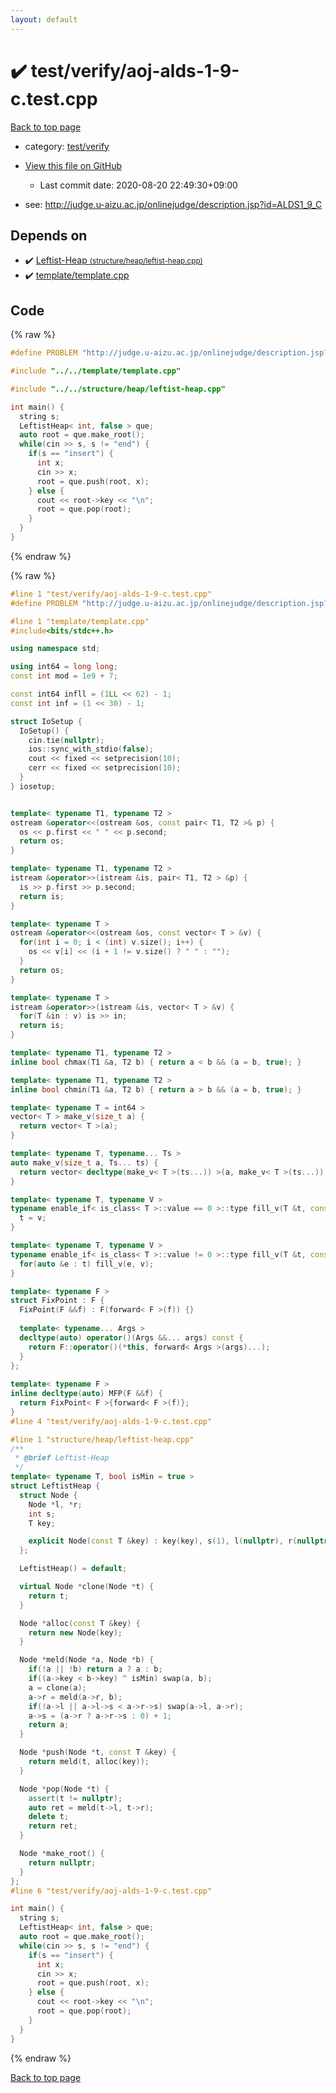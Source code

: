 ```yaml
---
layout: default
---
```


<!-- mathjax config similar to math.stackexchange -->
<script type="text/javascript" async
  src="https://cdnjs.cloudflare.com/ajax/libs/mathjax/2.7.5/MathJax.js?config=TeX-MML-AM_CHTML">
</script>
<script type="text/x-mathjax-config">
  MathJax.Hub.Config({
    TeX: { equationNumbers: { autoNumber: "AMS" }},
    tex2jax: {
      inlineMath: [ ['$','$'] ],
      processEscapes: true
    },
    "HTML-CSS": { matchFontHeight: false },
    displayAlign: "left",
    displayIndent: "2em"
  });
</script>

<script type="text/javascript" src="https://cdnjs.cloudflare.com/ajax/libs/jquery/3.4.1/jquery.min.js"></script>
<script src="https://cdn.jsdelivr.net/npm/jquery-balloon-js@1.1.2/jquery.balloon.min.js" integrity="sha256-ZEYs9VrgAeNuPvs15E39OsyOJaIkXEEt10fzxJ20+2I=" crossorigin="anonymous"></script>
<script type="text/javascript" src="../../../assets/js/copy-button.js"></script>
<link rel="stylesheet" href="../../../assets/css/copy-button.css" />


# :heavy_check_mark: test/verify/aoj-alds-1-9-c.test.cpp

<a href="../../../index.html">Back to top page</a>

* category: <a href="../../../index.html#5a4423c79a88aeb6104a40a645f9430c">test/verify</a>
* <a href="{{ site.github.repository_url }}/blob/master/test/verify/aoj-alds-1-9-c.test.cpp">View this file on GitHub</a>
    - Last commit date: 2020-08-20 22:49:30+09:00


* see: <a href="http://judge.u-aizu.ac.jp/onlinejudge/description.jsp?id=ALDS1_9_C">http://judge.u-aizu.ac.jp/onlinejudge/description.jsp?id=ALDS1_9_C</a>


## Depends on

* :heavy_check_mark: <a href="../../../library/structure/heap/leftist-heap.cpp.html">Leftist-Heap <small>(structure/heap/leftist-heap.cpp)</small></a>
* :heavy_check_mark: <a href="../../../library/template/template.cpp.html">template/template.cpp</a>


## Code

<a id="unbundled"></a>
{% raw %}
```cpp
#define PROBLEM "http://judge.u-aizu.ac.jp/onlinejudge/description.jsp?id=ALDS1_9_C"

#include "../../template/template.cpp"

#include "../../structure/heap/leftist-heap.cpp"

int main() {
  string s;
  LeftistHeap< int, false > que;
  auto root = que.make_root();
  while(cin >> s, s != "end") {
    if(s == "insert") {
      int x;
      cin >> x;
      root = que.push(root, x);
    } else {
      cout << root->key << "\n";
      root = que.pop(root);
    }
  }
}

```
{% endraw %}

<a id="bundled"></a>
{% raw %}
```cpp
#line 1 "test/verify/aoj-alds-1-9-c.test.cpp"
#define PROBLEM "http://judge.u-aizu.ac.jp/onlinejudge/description.jsp?id=ALDS1_9_C"

#line 1 "template/template.cpp"
#include<bits/stdc++.h>

using namespace std;

using int64 = long long;
const int mod = 1e9 + 7;

const int64 infll = (1LL << 62) - 1;
const int inf = (1 << 30) - 1;

struct IoSetup {
  IoSetup() {
    cin.tie(nullptr);
    ios::sync_with_stdio(false);
    cout << fixed << setprecision(10);
    cerr << fixed << setprecision(10);
  }
} iosetup;


template< typename T1, typename T2 >
ostream &operator<<(ostream &os, const pair< T1, T2 >& p) {
  os << p.first << " " << p.second;
  return os;
}

template< typename T1, typename T2 >
istream &operator>>(istream &is, pair< T1, T2 > &p) {
  is >> p.first >> p.second;
  return is;
}

template< typename T >
ostream &operator<<(ostream &os, const vector< T > &v) {
  for(int i = 0; i < (int) v.size(); i++) {
    os << v[i] << (i + 1 != v.size() ? " " : "");
  }
  return os;
}

template< typename T >
istream &operator>>(istream &is, vector< T > &v) {
  for(T &in : v) is >> in;
  return is;
}

template< typename T1, typename T2 >
inline bool chmax(T1 &a, T2 b) { return a < b && (a = b, true); }

template< typename T1, typename T2 >
inline bool chmin(T1 &a, T2 b) { return a > b && (a = b, true); }

template< typename T = int64 >
vector< T > make_v(size_t a) {
  return vector< T >(a);
}

template< typename T, typename... Ts >
auto make_v(size_t a, Ts... ts) {
  return vector< decltype(make_v< T >(ts...)) >(a, make_v< T >(ts...));
}

template< typename T, typename V >
typename enable_if< is_class< T >::value == 0 >::type fill_v(T &t, const V &v) {
  t = v;
}

template< typename T, typename V >
typename enable_if< is_class< T >::value != 0 >::type fill_v(T &t, const V &v) {
  for(auto &e : t) fill_v(e, v);
}

template< typename F >
struct FixPoint : F {
  FixPoint(F &&f) : F(forward< F >(f)) {}
 
  template< typename... Args >
  decltype(auto) operator()(Args &&... args) const {
    return F::operator()(*this, forward< Args >(args)...);
  }
};
 
template< typename F >
inline decltype(auto) MFP(F &&f) {
  return FixPoint< F >{forward< F >(f)};
}
#line 4 "test/verify/aoj-alds-1-9-c.test.cpp"

#line 1 "structure/heap/leftist-heap.cpp"
/**
 * @brief Leftist-Heap
 */
template< typename T, bool isMin = true >
struct LeftistHeap {
  struct Node {
    Node *l, *r;
    int s;
    T key;

    explicit Node(const T &key) : key(key), s(1), l(nullptr), r(nullptr) {}
  };

  LeftistHeap() = default;

  virtual Node *clone(Node *t) {
    return t;
  }

  Node *alloc(const T &key) {
    return new Node(key);
  }

  Node *meld(Node *a, Node *b) {
    if(!a || !b) return a ? a : b;
    if((a->key < b->key) ^ isMin) swap(a, b);
    a = clone(a);
    a->r = meld(a->r, b);
    if(!a->l || a->l->s < a->r->s) swap(a->l, a->r);
    a->s = (a->r ? a->r->s : 0) + 1;
    return a;
  }

  Node *push(Node *t, const T &key) {
    return meld(t, alloc(key));
  }

  Node *pop(Node *t) {
    assert(t != nullptr);
    auto ret = meld(t->l, t->r);
    delete t;
    return ret;
  }

  Node *make_root() {
    return nullptr;
  }
};
#line 6 "test/verify/aoj-alds-1-9-c.test.cpp"

int main() {
  string s;
  LeftistHeap< int, false > que;
  auto root = que.make_root();
  while(cin >> s, s != "end") {
    if(s == "insert") {
      int x;
      cin >> x;
      root = que.push(root, x);
    } else {
      cout << root->key << "\n";
      root = que.pop(root);
    }
  }
}

```
{% endraw %}

<a href="../../../index.html">Back to top page</a>

